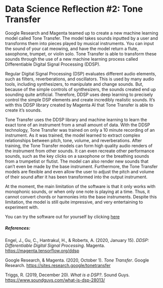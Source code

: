 # Data Science Reflection #2: Tone Transfer

Google Research and Magenta teamed up to create a new machine learning model called Tone Transfer. The model takes sounds inputted by a user and transforms them into pieces played by musical instruments. You can input the sound of your cat meowing, and have the model return a flute, saxophone, trumpet, or violin solo. Tone Transfer is able to transform these sounds through the use of a new machine learning process called Differentiable Digital Signal Processing (DDSP). 

Regular Digital Signal Processing (DSP) evaluates different audio elements, such as filters, reverberations, and oscillators. This is used by many audio tools, including synthesizers, to manipulate and change sounds. But, because of the simple controls of synthesizers, the sounds created end up sounding quite artificial. Therefore, DDSP uses deep learning to precisely control the simple DSP elements and create incredibly realistic sounds. It’s with this DDSP library created by Magenta AI that Tone Transfer is able to create it’s sounds.

Tone Transfer uses the DDSP library and machine learning to learn the exact tone of an instrument from a small amount of data. With the DDSP technology, Tone Transfer was trained on only a 10 minute recording of an instrument. As it was trained, the model learned to extract complex relationships between pitch, tone, volume, and reverberations. After training, the Tone Transfer models can form high quality audio renders of the instrument from other sounds. It can even recreate other performance sounds, such as the key clicks on a saxophone or the breathing sounds from a trumpetist or flutist. The model can also render new sounds that can’t even be made by the base instrument. Furthermore, the Tone Transfer models are flexible and even allow the user to adjust the pitch and volume of their sound after it has been transformed into the output instrument.

At the moment, the main limitation of the software is that it only works with monophonic sounds, or when only one note is playing at a time. Thus, it cannot convert chords or harmonies into the base instruments. Despite this limitation, the model is still quite impressive, and very entertaining to experiment with.

You can try the software out for yourself by clicking [here](https://sites.research.google/tonetransfer)




##### References:

Engel, J., Gu, C., Hantrakul, H., & Roberts, A. (2020, January 15). *DDSP: Differentiable Digital Signal Processing*. Magenta. https://magenta.tensorflow.org/ddsp

Google Research, & Magenta. (2020, October 1). *Tone Transfer*. Google Research. https://sites.research.google/tonetransfer

Triggs, R. (2019, December 20). *What is a DSP?*. Sound Guys. https://www.soundguys.com/what-is-dsp-28013/

